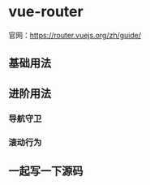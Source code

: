 # vue-router

官网：https://router.vuejs.org/zh/guide/

## 基础用法

## 进阶用法

### 导航守卫

### 滚动行为

## 一起写一下源码

